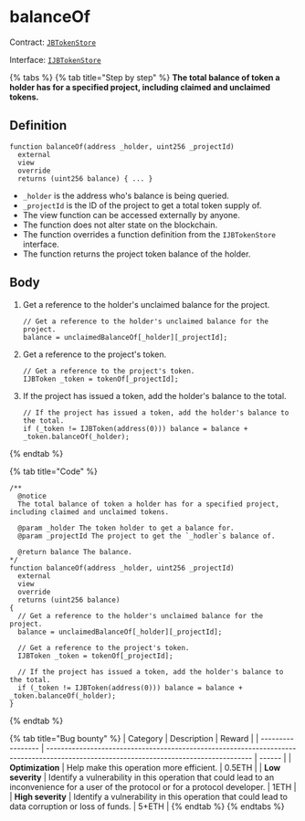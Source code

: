 # balanceOf

Contract: [`JBTokenStore`](../)​‌

Interface: [`IJBTokenStore`](../../../interfaces/ijbtokenstore.md)

{% tabs %}
{% tab title="Step by step" %}
**The total balance of token a holder has for a specified project, including claimed and unclaimed tokens.**

## Definition

```solidity
function balanceOf(address _holder, uint256 _projectId)
  external
  view
  override
  returns (uint256 balance) { ... }
```

* `_holder` is the address who's balance is being queried.
* `_projectId` is the ID of the project to get a total token supply of.
* The view function can be accessed externally by anyone.
* The function does not alter state on the blockchain.
* The function overrides a function definition from the `IJBTokenStore` interface.
* The function returns the project token balance of the holder.

## Body

1.  Get a reference to the holder's unclaimed balance for the project.

    ```solidity
    // Get a reference to the holder's unclaimed balance for the project.
    balance = unclaimedBalanceOf[_holder][_projectId];
    ```
2.  Get a reference to the project's token.

    ```solidity
    // Get a reference to the project's token.
    IJBToken _token = tokenOf[_projectId];
    ```
3.  If the project has issued a token, add the holder's balance to the total.

    ```solidity
    // If the project has issued a token, add the holder's balance to the total.
    if (_token != IJBToken(address(0))) balance = balance + _token.balanceOf(_holder);
    ```
{% endtab %}

{% tab title="Code" %}
```solidity
/** 
  @notice 
  The total balance of token a holder has for a specified project, including claimed and unclaimed tokens.

  @param _holder The token holder to get a balance for.
  @param _projectId The project to get the `_hodler`s balance of.

  @return balance The balance.
*/
function balanceOf(address _holder, uint256 _projectId)
  external
  view
  override
  returns (uint256 balance)
{
  // Get a reference to the holder's unclaimed balance for the project.
  balance = unclaimedBalanceOf[_holder][_projectId];

  // Get a reference to the project's token.
  IJBToken _token = tokenOf[_projectId];

  // If the project has issued a token, add the holder's balance to the total.
  if (_token != IJBToken(address(0))) balance = balance + _token.balanceOf(_holder);
}
```
{% endtab %}

{% tab title="Bug bounty" %}
| Category          | Description                                                                                                                            | Reward |
| ----------------- | -------------------------------------------------------------------------------------------------------------------------------------- | ------ |
| **Optimization**  | Help make this operation more efficient.                                                                                               | 0.5ETH |
| **Low severity**  | Identify a vulnerability in this operation that could lead to an inconvenience for a user of the protocol or for a protocol developer. | 1ETH   |
| **High severity** | Identify a vulnerability in this operation that could lead to data corruption or loss of funds.                                        | 5+ETH  |
{% endtab %}
{% endtabs %}
